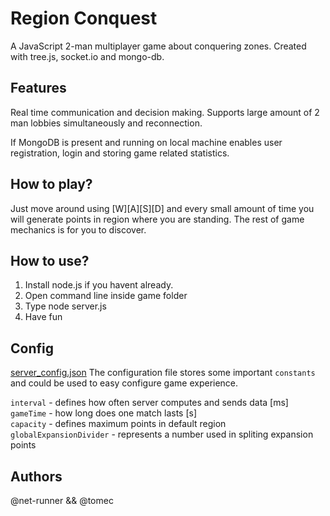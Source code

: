# Region Conquest

A JavaScript 2-man multiplayer game about conquering zones. Created with tree.js, socket.io and mongo-db.

## Features

Real time communication and decision making. Supports large amount of 2 man lobbies simultaneously and reconnection.  

If MongoDB is present and running on local machine enables user registration, login and storing game related statistics.

## How to play?

Just move around using [W][A][S][D] and every small amount of time you will generate points in region where you are standing. The rest of game mechanics is for you to discover.

## How to use?

1. Install node.js if you havent already.
2. Open command line inside game folder
3. Type node server.js
4. Have fun

## Config
[server_config.json](/config/server_config.json)
The configuration file stores some important `constants` and could be used to easy configure game experience.

`interval` - defines how often server computes and sends data [ms]  
`gameTime` - how long does one match lasts                    [s]   
`capacity` - defines maximum points in default region  
`globalExpansionDivider` - represents a number used in spliting expansion points  

## Authors
@net-runner && @tomec